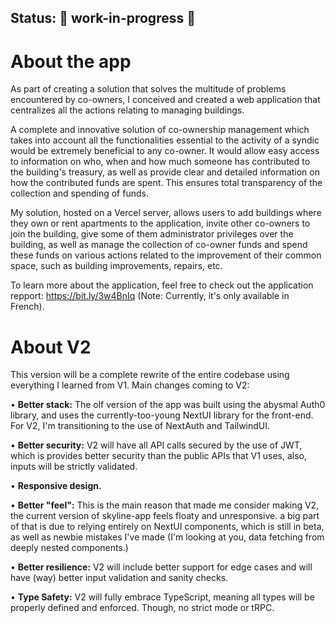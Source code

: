 ## Status: 🚧 work-in-progress 🚧

# About the app

As part of creating a solution that solves the multitude of problems encountered by
co-owners, I conceived and created a web application that centralizes all
the actions relating to managing buildings.

A complete and innovative solution of co-ownership management which takes into
account all the functionalities essential to the activity of a syndic would be
extremely beneficial to any co-owner. It would allow easy access to information on
who, when and how much someone has contributed to the building's treasury, as
well as provide clear and detailed information on how the contributed funds are
spent. This ensures total transparency of the collection and spending of funds.

My solution, hosted on a Vercel server,
allows users to add buildings where they own or rent apartments to the application,
invite other co-owners to join the building, give some of them administrator
privileges over the building, as well as manage the collection of co-owner funds and
spend these funds on various actions related to the improvement of their common
space, such as building improvements, repairs, etc.

To learn more about the application, feel free to check out the application repport: https://bit.ly/3w4BnIq (Note: Currently, it's only available in French).

# About V2

This version will be a complete rewrite of the entire codebase using everything I learned from V1.
Main changes coming to V2:

• **Better stack:**
The olf version of the app was built using the abysmal Auth0 library, and uses
the currently-too-young NextUI library for the front-end. For V2, I'm transitioning to the use of NextAuth and TailwindUI.

• **Better security:**
V2 will have all API calls secured by the use of JWT, which is provides better security than the public APIs that V1 uses, also, inputs will be strictly validated.

• **Responsive design.**

• **Better "feel":**
This is the main reason that made me consider making V2, the current version of skyline-app feels floaty and unresponsive. a big part of that is due to relying entirely on NextUI components, which is still in beta, as well as newbie mistakes I've made (I'm looking at you, data fetching from deeply nested components.)

• **Better resilience:**
V2 will include better support for edge cases and will have (way) better input validation and sanity checks.

• **Type Safety:**
V2 will fully embrace TypeScript, meaning all types will be properly defined and enforced. Though, no strict mode or tRPC.
